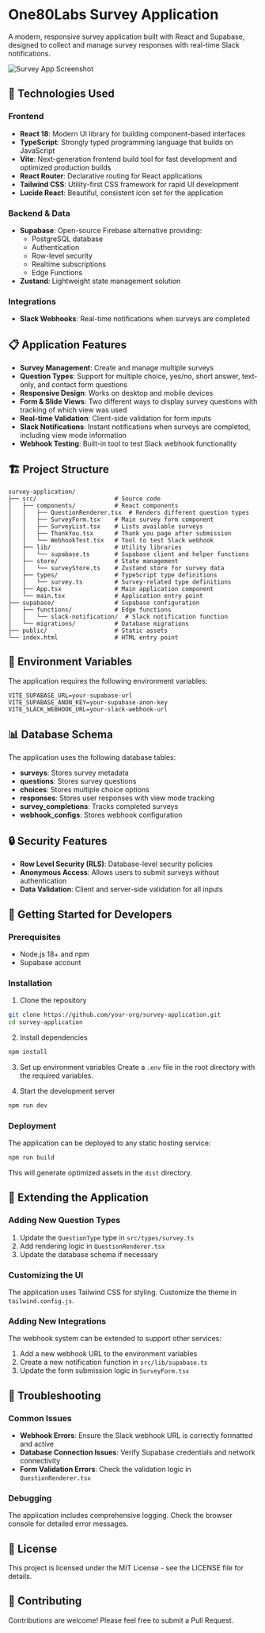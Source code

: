 # One80Labs Survey Application

A modern, responsive survey application built with React and Supabase, designed to collect and manage survey responses with real-time Slack notifications.

![Survey App Screenshot](https://images.unsplash.com/photo-1516321318423-f06f85e504b3?ixlib=rb-4.0.3&ixid=M3wxMjA3fDB8MHxwaG90by1wYWdlfHx8fGVufDB8fHx8fA%3D%3D&auto=format&fit=crop&w=1740&q=80)

## 🚀 Technologies Used

### Frontend
- **React 18**: Modern UI library for building component-based interfaces
- **TypeScript**: Strongly typed programming language that builds on JavaScript
- **Vite**: Next-generation frontend build tool for fast development and optimized production builds
- **React Router**: Declarative routing for React applications
- **Tailwind CSS**: Utility-first CSS framework for rapid UI development
- **Lucide React**: Beautiful, consistent icon set for the application

### Backend & Data
- **Supabase**: Open-source Firebase alternative providing:
  - PostgreSQL database
  - Authentication
  - Row-level security
  - Realtime subscriptions
  - Edge Functions
- **Zustand**: Lightweight state management solution

### Integrations
- **Slack Webhooks**: Real-time notifications when surveys are completed

## 📋 Application Features

- **Survey Management**: Create and manage multiple surveys
- **Question Types**: Support for multiple choice, yes/no, short answer, text-only, and contact form questions
- **Responsive Design**: Works on desktop and mobile devices
- **Form & Slide Views**: Two different ways to display survey questions with tracking of which view was used
- **Real-time Validation**: Client-side validation for form inputs
- **Slack Notifications**: Instant notifications when surveys are completed, including view mode information
- **Webhook Testing**: Built-in tool to test Slack webhook functionality

## 🏗️ Project Structure

```
survey-application/
├── src/                      # Source code
│   ├── components/           # React components
│   │   ├── QuestionRenderer.tsx  # Renders different question types
│   │   ├── SurveyForm.tsx    # Main survey form component
│   │   ├── SurveyList.tsx    # Lists available surveys
│   │   ├── ThankYou.tsx      # Thank you page after submission
│   │   └── WebhookTest.tsx   # Tool to test Slack webhook
│   ├── lib/                  # Utility libraries
│   │   └── supabase.ts       # Supabase client and helper functions
│   ├── store/                # State management
│   │   └── surveyStore.ts    # Zustand store for survey data
│   ├── types/                # TypeScript type definitions
│   │   └── survey.ts         # Survey-related type definitions
│   ├── App.tsx               # Main application component
│   └── main.tsx              # Application entry point
├── supabase/                 # Supabase configuration
│   ├── functions/            # Edge functions
│   │   └── slack-notification/  # Slack notification function
│   └── migrations/           # Database migrations
├── public/                   # Static assets
└── index.html                # HTML entry point
```

## 🔧 Environment Variables

The application requires the following environment variables:

```
VITE_SUPABASE_URL=your-supabase-url
VITE_SUPABASE_ANON_KEY=your-supabase-anon-key
VITE_SLACK_WEBHOOK_URL=your-slack-webhook-url
```

## 📊 Database Schema

The application uses the following database tables:

- **surveys**: Stores survey metadata
- **questions**: Stores survey questions
- **choices**: Stores multiple choice options
- **responses**: Stores user responses with view mode tracking
- **survey_completions**: Tracks completed surveys
- **webhook_configs**: Stores webhook configuration

## 🔒 Security Features

- **Row Level Security (RLS)**: Database-level security policies
- **Anonymous Access**: Allows users to submit surveys without authentication
- **Data Validation**: Client and server-side validation for all inputs

## 🚀 Getting Started for Developers

### Prerequisites
- Node.js 18+ and npm
- Supabase account

### Installation

1. Clone the repository
```bash
git clone https://github.com/your-org/survey-application.git
cd survey-application
```

2. Install dependencies
```bash
npm install
```

3. Set up environment variables
Create a `.env` file in the root directory with the required variables.

4. Start the development server
```bash
npm run dev
```

### Deployment

The application can be deployed to any static hosting service:

```bash
npm run build
```

This will generate optimized assets in the `dist` directory.

## 🧩 Extending the Application

### Adding New Question Types

1. Update the `QuestionType` type in `src/types/survey.ts`
2. Add rendering logic in `QuestionRenderer.tsx`
3. Update the database schema if necessary

### Customizing the UI

The application uses Tailwind CSS for styling. Customize the theme in `tailwind.config.js`.

### Adding New Integrations

The webhook system can be extended to support other services:

1. Add a new webhook URL to the environment variables
2. Create a new notification function in `src/lib/supabase.ts`
3. Update the form submission logic in `SurveyForm.tsx`

## 🐛 Troubleshooting

### Common Issues

- **Webhook Errors**: Ensure the Slack webhook URL is correctly formatted and active
- **Database Connection Issues**: Verify Supabase credentials and network connectivity
- **Form Validation Errors**: Check the validation logic in `QuestionRenderer.tsx`

### Debugging

The application includes comprehensive logging. Check the browser console for detailed error messages.

## 📝 License

This project is licensed under the MIT License - see the LICENSE file for details.

## 👥 Contributing

Contributions are welcome! Please feel free to submit a Pull Request.